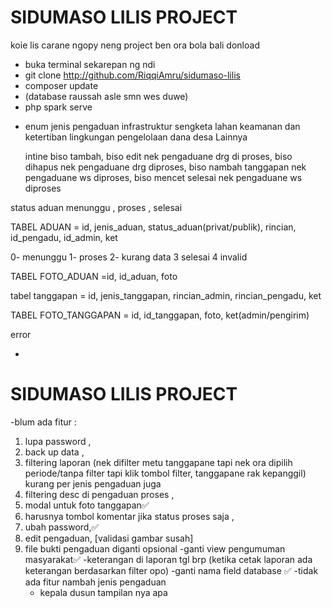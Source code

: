 # SIDUMASO LILIS PROJECT

koie lis carane ngopy neng project ben ora bola bali donload

- buka terminal sekarepan ng ndi
- git clone http://github.com/RiqqiAmru/sidumaso-lilis
- composer update
- (database raussah asle smn wes duwe)
- php spark serve

* enum jenis pengaduan
  infrastruktur
  sengketa lahan
  keamanan dan ketertiban
  lingkungan
  pengelolaan dana desa
  Lainnya

  intine biso tambah,
  biso edit nek pengaduane drg di proses,
  biso dihapus nek pengaduane drg diproses,
  biso nambah tanggapan nek pengaduane ws diproses,
  biso mencet selesai nek pengaduane ws diproses

status aduan
menunggu , proses , selesai

TABEL ADUAN = id, jenis_aduan, status_aduan(privat/publik), rincian, id_pengadu, id_admin, ket

0- menunggu
1- proses
2- kurang data
3 selesai
4 invalid

TABEL FOTO_ADUAN =id, id_aduan, foto

tabel tanggapan = id, jenis_tanggapan, rincian_admin, rincian_pengadu, ket

TABEL FOTO_TANGGAPAN = id, id_tanggapan, foto, ket(admin/pengirim)

error

-

# SIDUMASO LILIS PROJECT

-blum ada fitur :

1. lupa password ,
2. back up data ,
3. filtering laporan (nek difilter metu tanggapane tapi nek ora dipilih periode/tanpa filter tapi klik tombol filter, tanggapane rak kepanggil) kurang per jenis pengaduan juga
4. filtering desc di pengaduan proses ,
5. modal untuk foto tanggapan✅
6. harusnya tombol komentar jika status proses saja ,
7. ubah password,✅
8. edit pengaduan, [validasi gambar susah]
9. file bukti pengaduan diganti opsional
   -ganti view pengumuman masyarakat✅
   -keterangan di laporan tgl brp (ketika cetak laporan ada keterangan berdasarkan filter opo)
   -ganti nama field database ✅
   -tidak ada fitur nambah jenis pengaduan
   - kepala dusun tampilan nya apa
